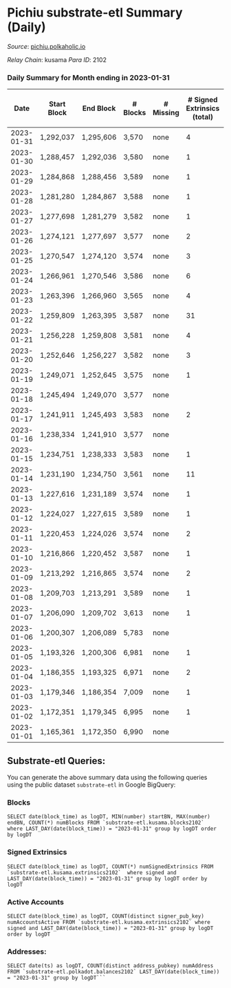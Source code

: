 # Pichiu substrate-etl Summary (Daily)

_Source_: [pichiu.polkaholic.io](https://pichiu.polkaholic.io)

*Relay Chain*: kusama
*Para ID*: 2102



### Daily Summary for Month ending in 2023-01-31


| Date | Start Block | End Block | # Blocks | # Missing | # Signed Extrinsics (total) | # Active Accounts | # Addresses with Balances | # Events | # Transfers | # XCM Transfers In | # XCM Transfers Out |
| ---- | ----------- | --------- | -------- | --------- | --------------------------- | ----------------- | ------------------------- | -------- | ----------- | ------------------ | ------------------- |
| 2023-01-31 | 1,292,037 | 1,295,606 | 3,570 | none  | 4 | 3 | 1,148 | 7,158 |   |   |   |
| 2023-01-30 | 1,288,457 | 1,292,036 | 3,580 | none  | 1 | 1 | 1,148 | 7,166 |   |   |   |
| 2023-01-29 | 1,284,868 | 1,288,456 | 3,589 | none  | 1 | 1 | 1,148 | 7,183 |   |   |   |
| 2023-01-28 | 1,281,280 | 1,284,867 | 3,588 | none  | 1 | 1 | 1,148 | 7,182 |   |   |   |
| 2023-01-27 | 1,277,698 | 1,281,279 | 3,582 | none  | 1 | 1 | 1,148 | 7,170 |   |   |   |
| 2023-01-26 | 1,274,121 | 1,277,697 | 3,577 | none  | 2 | 1 | 1,148 | 7,164 | 2  |   |   |
| 2023-01-25 | 1,270,547 | 1,274,120 | 3,574 | none  | 3 | 3 | 1,148 | 7,164 | 1  |   |   |
| 2023-01-24 | 1,266,961 | 1,270,546 | 3,586 | none  | 6 | 6 | 1,148 | 7,198 | 1  |   |   |
| 2023-01-23 | 1,263,396 | 1,266,960 | 3,565 | none  | 4 | 4 | 1,148 | 7,148 |   |   |   |
| 2023-01-22 | 1,259,809 | 1,263,395 | 3,587 | none  | 31 | 4 | 1,148 | 8,394 | 523  |   |   |
| 2023-01-21 | 1,256,228 | 1,259,808 | 3,581 | none  | 4 | 4 | 1,124 | 7,182 | 1  |   |   |
| 2023-01-20 | 1,252,646 | 1,256,227 | 3,582 | none  | 3 | 3 | 1,124 | 7,178 |   |   |   |
| 2023-01-19 | 1,249,071 | 1,252,645 | 3,575 | none  | 1 | 1 | 1,124 | 7,156 |   |   |   |
| 2023-01-18 | 1,245,494 | 1,249,070 | 3,577 | none  |  |  | 1,124 | 7,156 |   |   |   |
| 2023-01-17 | 1,241,911 | 1,245,493 | 3,583 | none  | 2 | 2 | 1,124 | 7,176 |   |   |   |
| 2023-01-16 | 1,238,334 | 1,241,910 | 3,577 | none  |  |  | 1,124 | 7,156 |   |   |   |
| 2023-01-15 | 1,234,751 | 1,238,333 | 3,583 | none  | 1 | 1 | 1,124 | 7,174 | 1  |   |   |
| 2023-01-14 | 1,231,190 | 1,234,750 | 3,561 | none  | 11 | 2 | 1,124 | 7,159 |   |   |   |
| 2023-01-13 | 1,227,616 | 1,231,189 | 3,574 | none  | 1 | 1 | 1,124 | 7,153 |   |   |   |
| 2023-01-12 | 1,224,027 | 1,227,615 | 3,589 | none  | 1 | 1 | 1,124 | 7,184 |   |   |   |
| 2023-01-11 | 1,220,453 | 1,224,026 | 3,574 | none  | 2 | 2 | 1,124 | 7,158 |   |   |   |
| 2023-01-10 | 1,216,866 | 1,220,452 | 3,587 | none  | 1 | 1 | 1,124 | 7,180 |   |   |   |
| 2023-01-09 | 1,213,292 | 1,216,865 | 3,574 | none  | 2 | 2 | 1,124 | 7,158 |   |   |   |
| 2023-01-08 | 1,209,703 | 1,213,291 | 3,589 | none  | 1 | 1 | 1,124 | 7,184 |   |   |   |
| 2023-01-07 | 1,206,090 | 1,209,702 | 3,613 | none  | 1 | 1 | 1,124 | 7,234 |   |   |   |
| 2023-01-06 | 1,200,307 | 1,206,089 | 5,783 | none  |  |  | 1,124 | 11,570 |   |   |   |
| 2023-01-05 | 1,193,326 | 1,200,306 | 6,981 | none  | 1 | 1 | 1,124 | 13,970 |   |   |   |
| 2023-01-04 | 1,186,355 | 1,193,325 | 6,971 | none  | 2 | 2 | 1,124 | 13,953 |   |   |   |
| 2023-01-03 | 1,179,346 | 1,186,354 | 7,009 | none  | 1 | 1 | 1,124 | 14,026 |   |   |   |
| 2023-01-02 | 1,172,351 | 1,179,345 | 6,995 | none  | 1 | 1 | 1,124 | 13,998 |   |   |   |
| 2023-01-01 | 1,165,361 | 1,172,350 | 6,990 | none  |  |  | 1,124 | 13,987 |   | 1  |   |

## Substrate-etl Queries:
You can generate the above summary data using the following queries using the public dataset `substrate-etl` in Google BigQuery:


### Blocks
```
SELECT date(block_time) as logDT, MIN(number) startBN, MAX(number) endBN, COUNT(*) numBlocks FROM `substrate-etl.kusama.blocks2102`  where LAST_DAY(date(block_time)) = "2023-01-31" group by logDT order by logDT
```


### Signed Extrinsics
```
SELECT date(block_time) as logDT, COUNT(*) numSignedExtrinsics FROM `substrate-etl.kusama.extrinsics2102`  where signed and LAST_DAY(date(block_time)) = "2023-01-31" group by logDT order by logDT
```


### Active Accounts
```
SELECT date(block_time) as logDT, COUNT(distinct signer_pub_key) numAccountsActive FROM `substrate-etl.kusama.extrinsics2102` where signed and LAST_DAY(date(block_time)) = "2023-01-31" group by logDT order by logDT
```


### Addresses:
```
SELECT date(ts) as logDT, COUNT(distinct address_pubkey) numAddress FROM `substrate-etl.polkadot.balances2102` LAST_DAY(date(block_time)) = "2023-01-31" group by logDT```

